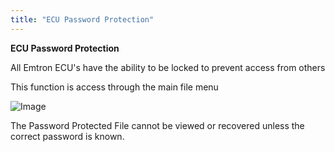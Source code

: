 ```yaml
---
title: "ECU Password Protection"
---
```


**ECU Password Protection**


All Emtron ECU's have the ability to be locked to prevent access from others

This function is access through the main file menu

![Image](</lib/Al.png>)


The Password Protected File cannot be viewed or recovered unless the correct password is known.




